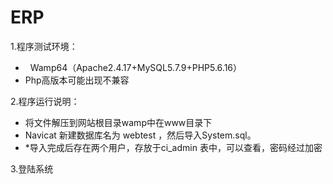 # ERP

<div>1.程序测试环境：</div><div><ul><li>&nbsp; Wamp64（Apache2.4.17+MySQL5.7.9+PHP5.6.16）</li><li>Php高版本可能出现不兼容</li></ul></div><div>2.程序运行说明：</div><div><ul><li>将文件解压到网站根目录wamp中在www目录下</li><li>Navicat 新建数据库名为 webtest ，然后导入System.sql。</li><li>*导入完成后存在两个用户，存放于ci_admin 表中，可以查看，密码经过加密</li></ul></div><div>3.登陆系统<br></div>
